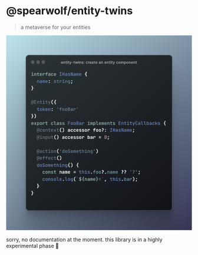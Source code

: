 # @spearwolf/entity-twins

> a metaverse for your entities

![entity example](./entity-twins.png)

sorry, no documentation at the moment. this library is in a highly experimental phase :rocket:
